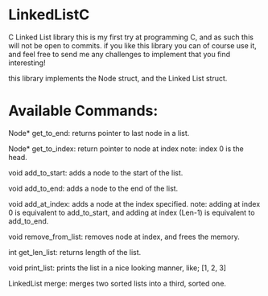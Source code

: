 # LinkedListC
C Linked List library
this is my first try at programming C, and as such this will not be open to commits. if you like this library you can of course use it, and feel free to send me any challenges to implement that you find interesting!

this library implements the Node struct, and the Linked List struct.
# Available Commands:

Node* get_to_end:
returns pointer to last node in a list.

Node* get_to_index:
return pointer to node at index
note: index 0 is the head.

void add_to_start:
adds a node to the start of the list.

void add_to_end:
adds a node to the end of the list.

void add_at_index:
adds a node at the index specified.
note: adding at index 0 is equivalent to add_to_start, and adding at index (Len-1) is equivalent to add_to_end.

void remove_from_list:
removes node at index, and frees the memory.

int get_len_list:
returns length of the list.

void print_list:
prints the list in a nice looking manner, like; [1, 2, 3]

LinkedList merge:
merges two sorted lists into a third, sorted one.


